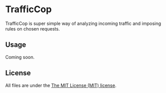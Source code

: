 # TrafficCop

TrafficCop is super simple way of analyzing incoming traffic and imposing rules on chosen requests.

Usage
-------

Coming soon.

License
-------
All files are under the [The MIT License (MIT) license][license].

[license]:http://en.wikipedia.org/wiki/MIT_License
